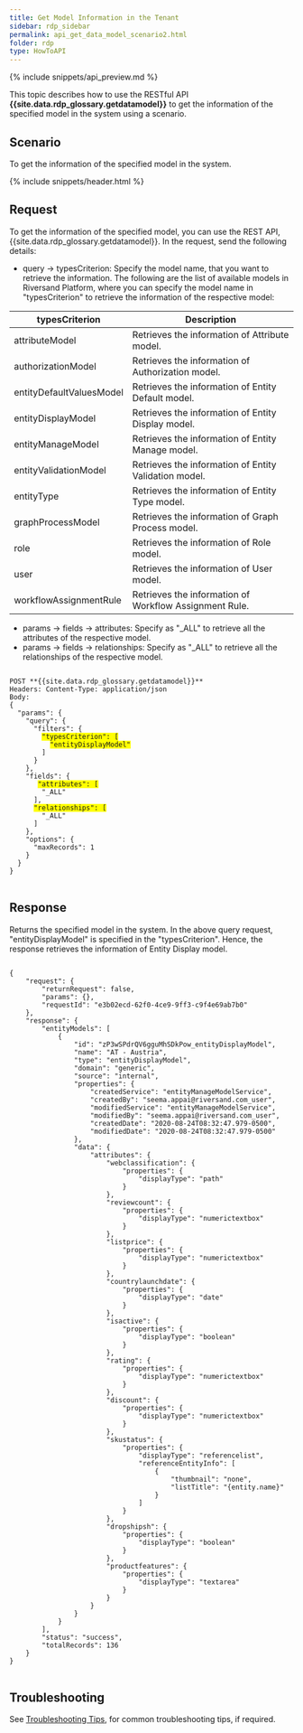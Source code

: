 ```yaml
---
title: Get Model Information in the Tenant
sidebar: rdp_sidebar
permalink: api_get_data_model_scenario2.html
folder: rdp
type: HowToAPI
---
```


{% include snippets/api_preview.md %}

This topic describes how to use the RESTful API **{{site.data.rdp_glossary.getdatamodel}}** to get the information of the specified model in the system using a scenario. 

## Scenario

To get the information of the specified model in the system.

{% include snippets/header.html %}

## Request

To get the information of the specified model, you can use the REST API, {{site.data.rdp_glossary.getdatamodel}}. In the request, send the following details:

* query -> typesCriterion: Specify the model name, that you want to retrieve the information. The following are the list of available models in Riversand Platform, where you can specify the model name in "typesCriterion" to retrieve the information of the respective model:

| typesCriterion | Description |
|------------------ | ------------------|
| attributeModel | Retrieves the information of  Attribute model. |
| authorizationModel | Retrieves the information of Authorization model. |
| entityDefaultValuesModel | Retrieves the information of Entity Default model. |
| entityDisplayModel | Retrieves the information of Entity Display model. |
| entityManageModel | Retrieves the information of Entity Manage model. |
| entityValidationModel | Retrieves the information of Entity Validation model. |
| entityType | Retrieves the information of Entity Type model. |
| graphProcessModel | Retrieves the information of Graph Process model. |
| role | Retrieves the information of Role model. |
| user | Retrieves the information of User model. |
| workflowAssignmentRule | Retrieves the information of Workflow Assignment Rule. |

* params -> fields -> attributes: Specify as "_ALL" to retrieve all the attributes of the respective model. 
* params -> fields -> relationships: Specify as "_ALL" to retrieve all the relationships of the respective model.

<pre>
<code>
POST **{{site.data.rdp_glossary.getdatamodel}}**
Headers: Content-Type: application/json
Body:
{
  "params": {
    "query": {
      "filters": {
        <span style="background-color: #FFFF00">"typesCriterion": [</span>
          <span style="background-color: #FFFF00">"entityDisplayModel"</span>
        ]
      }
    },
    "fields": {
       <span style="background-color: #FFFF00">"attributes": [</span>
        "_ALL"
      ],
      <span style="background-color: #FFFF00">"relationships": [</span>
        "_ALL"
      ]
    },
    "options": {
      "maxRecords": 1
    }
  }
}
</code>
</pre>

## Response

Returns the specified model in the system. In the above query request, "entityDisplayModel" is specified in the "typesCriterion". Hence, the response retrieves the information of Entity Display model.

<pre>
<code>
{
    "request": {
        "returnRequest": false,
        "params": {},
        "requestId": "e3b02ecd-62f0-4ce9-9ff3-c9f4e69ab7b0"
    },
    "response": {
        "entityModels": [
            {
                "id": "zP3wSPdrQV6gguMhSDkPow_entityDisplayModel",
                "name": "AT - Austria",
                "type": "entityDisplayModel",
                "domain": "generic",
                "source": "internal",
                "properties": {
                    "createdService": "entityManageModelService",
                    "createdBy": "seema.appai@riversand.com_user",
                    "modifiedService": "entityManageModelService",
                    "modifiedBy": "seema.appai@riversand.com_user",
                    "createdDate": "2020-08-24T08:32:47.979-0500",
                    "modifiedDate": "2020-08-24T08:32:47.979-0500"
                },
                "data": {
                    "attributes": {
                        "webclassification": {
                            "properties": {
                                "displayType": "path"
                            }
                        },
                        "reviewcount": {
                            "properties": {
                                "displayType": "numerictextbox"
                            }
                        },
                        "listprice": {
                            "properties": {
                                "displayType": "numerictextbox"
                            }
                        },
                        "countrylaunchdate": {
                            "properties": {
                                "displayType": "date"
                            }
                        },
                        "isactive": {
                            "properties": {
                                "displayType": "boolean"
                            }
                        },
                        "rating": {
                            "properties": {
                                "displayType": "numerictextbox"
                            }
                        },
                        "discount": {
                            "properties": {
                                "displayType": "numerictextbox"
                            }
                        },
                        "skustatus": {
                            "properties": {
                                "displayType": "referencelist",
                                "referenceEntityInfo": [
                                    {
                                        "thumbnail": "none",
                                        "listTitle": "{entity.name}"
                                    }
                                ]
                            }
                        },
                        "dropshipsh": {
                            "properties": {
                                "displayType": "boolean"
                            }
                        },
                        "productfeatures": {
                            "properties": {
                                "displayType": "textarea"
                            }
                        }
                    }
                }
            }
        ],
        "status": "success",
        "totalRecords": 136
    }
}
</code>
</pre> 

## Troubleshooting

See [Troubleshooting Tips](api_troubleshooting_tips.html), for common troubleshooting tips, if required.
